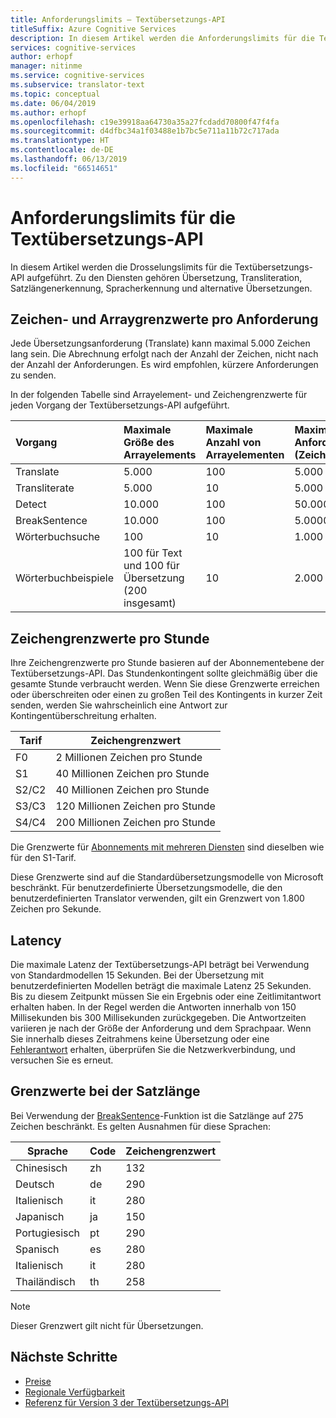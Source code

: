 ```yaml
---
title: Anforderungslimits – Textübersetzungs-API
titleSuffix: Azure Cognitive Services
description: In diesem Artikel werden die Anforderungslimits für die Textübersetzungs-API aufgeführt. Die Gebühren werden basierend auf der Anzahl der Zeichen berechnet, nicht nach der Anforderungshäufigkeit, mit einem Grenzwert von 5.000 Zeichen pro Anforderung. Die Zeichengrenzwerte sind abonnementbasiert, wobei F0 auf 2 Millionen Zeichen pro Stunde beschränkt ist.
services: cognitive-services
author: erhopf
manager: nitinme
ms.service: cognitive-services
ms.subservice: translator-text
ms.topic: conceptual
ms.date: 06/04/2019
ms.author: erhopf
ms.openlocfilehash: c19e39918aa64730a35a27fcdadd70800f47f4fa
ms.sourcegitcommit: d4dfbc34a1f03488e1b7bc5e711a11b72c717ada
ms.translationtype: HT
ms.contentlocale: de-DE
ms.lasthandoff: 06/13/2019
ms.locfileid: "66514651"
---
```

# <a name="request-limits-for-translator-text"></a>Anforderungslimits für die Textübersetzungs-API

In diesem Artikel werden die Drosselungslimits für die Textübersetzungs-API aufgeführt. Zu den Diensten gehören Übersetzung, Transliteration, Satzlängenerkennung, Spracherkennung und alternative Übersetzungen.

## <a name="character-and-array-limits-per-request"></a>Zeichen- und Arraygrenzwerte pro Anforderung

Jede Übersetzungsanforderung (Translate) kann maximal 5.000 Zeichen lang sein. Die Abrechnung erfolgt nach der Anzahl der Zeichen, nicht nach der Anzahl der Anforderungen. Es wird empfohlen, kürzere Anforderungen zu senden.

In der folgenden Tabelle sind Arrayelement- und Zeichengrenzwerte für jeden Vorgang der Textübersetzungs-API aufgeführt.

| Vorgang | Maximale Größe des Arrayelements |   Maximale Anzahl von Arrayelementen |  Maximale Anforderungsgröße (Zeichen) |
|:----|:----|:----|:----|
| Translate | 5\.000 | 100   | 5\.000 |
| Transliterate | 5\.000 | 10    | 5\.000 |
| Detect | 10.000 | 100 |   50.000 |
| BreakSentence | 10.000    | 100 | 5\.0000 |
| Wörterbuchsuche| 100 |  10  | 1\.000 |
| Wörterbuchbeispiele | 100 für Text und 100 für Übersetzung (200 insgesamt)| 10|   2\.000 |

## <a name="character-limits-per-hour"></a>Zeichengrenzwerte pro Stunde

Ihre Zeichengrenzwerte pro Stunde basieren auf der Abonnementebene der Textübersetzungs-API. Das Stundenkontingent sollte gleichmäßig über die gesamte Stunde verbraucht werden. Wenn Sie diese Grenzwerte erreichen oder überschreiten oder einen zu großen Teil des Kontingents in kurzer Zeit senden, werden Sie wahrscheinlich eine Antwort zur Kontingentüberschreitung erhalten.

| Tarif | Zeichengrenzwert |
|------|-----------------|
| F0 | 2 Millionen Zeichen pro Stunde |
| S1 | 40 Millionen Zeichen pro Stunde |
| S2/C2 | 40 Millionen Zeichen pro Stunde |
| S3/C3 | 120 Millionen Zeichen pro Stunde |
| S4/C4 | 200 Millionen Zeichen pro Stunde |

Die Grenzwerte für [Abonnements mit mehreren Diensten](https://docs.microsoft.com/azure/cognitive-services/translator/reference/v3-0-reference#authentication) sind dieselben wie für den S1-Tarif.

Diese Grenzwerte sind auf die Standardübersetzungsmodelle von Microsoft beschränkt. Für benutzerdefinierte Übersetzungsmodelle, die den benutzerdefinierten Translator verwenden, gilt ein Grenzwert von 1.800 Zeichen pro Sekunde.

## <a name="latency"></a>Latency

Die maximale Latenz der Textübersetzungs-API beträgt bei Verwendung von Standardmodellen 15 Sekunden. Bei der Übersetzung mit benutzerdefinierten Modellen beträgt die maximale Latenz 25 Sekunden. Bis zu diesem Zeitpunkt müssen Sie ein Ergebnis oder eine Zeitlimitantwort erhalten haben. In der Regel werden die Antworten innerhalb von 150 Millisekunden bis 300 Millisekunden zurückgegeben. Die Antwortzeiten variieren je nach der Größe der Anforderung und dem Sprachpaar. Wenn Sie innerhalb dieses Zeitrahmens keine Übersetzung oder eine [Fehlerantwort](https://docs.microsoft.com/azure/cognitive-services/translator/reference/v3-0-reference#errors) erhalten, überprüfen Sie die Netzwerkverbindung, und versuchen Sie es erneut.

## <a name="sentence-length-limits"></a>Grenzwerte bei der Satzlänge

Bei Verwendung der [BreakSentence](https://docs.microsoft.com/azure/cognitive-services/translator/reference/v3-0-break-sentence)-Funktion ist die Satzlänge auf 275 Zeichen beschränkt. Es gelten Ausnahmen für diese Sprachen:

| Sprache | Code | Zeichengrenzwert |
|----------|------|-----------------|
| Chinesisch | zh | 132 |
| Deutsch | de | 290 |
| Italienisch | it | 280 |
| Japanisch | ja | 150 |
| Portugiesisch | pt | 290 |
| Spanisch | es | 280 |
| Italienisch | it | 280 |
| Thailändisch | th | 258 |

> [!NOTE]
> Dieser Grenzwert gilt nicht für Übersetzungen.

## <a name="next-steps"></a>Nächste Schritte

* [Preise](https://azure.microsoft.com/pricing/details/cognitive-services/translator-text-api/)
* [Regionale Verfügbarkeit](https://azure.microsoft.com/global-infrastructure/services/?products=cognitive-services)
* [Referenz für Version 3 der Textübersetzungs-API](https://docs.microsoft.com/azure/cognitive-services/translator/reference/v3-0-reference)
